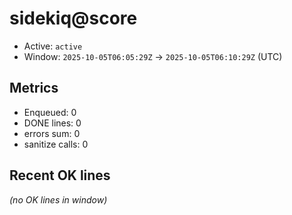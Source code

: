 # sidekiq@score

- Active: `active`
- Window: `2025-10-05T06:05:29Z` → `2025-10-05T06:10:29Z` (UTC)

## Metrics
- Enqueued: 0
- DONE lines: 0
- errors sum: 0
- sanitize calls: 0

## Recent OK lines
_(no OK lines in window)_
